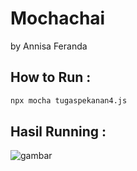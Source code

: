 # Mochachai
by Annisa Feranda

## How to Run :
```bash
npx mocha tugaspekanan4.js
```

## Hasil Running :

![gambar](https://user-images.githubusercontent.com/114634923/219035502-be33790b-534e-4005-8592-5b095fc3b770.png)
